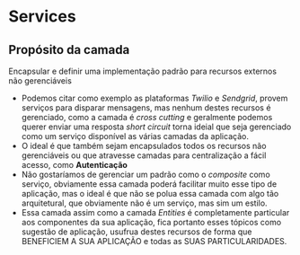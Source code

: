 # Services
## Propósito da camada
Encapsular e definir uma implementação padrão para recursos externos não gerenciáveis

- Podemos citar como exemplo as plataformas *Twilio* e *Sendgrid*, provem serviços para disparar mensagens, mas nenhum destes recursos é gerenciado, como a camada é  *cross cutting* e geralmente podemos querer enviar uma resposta *short circuit* torna ideial que seja gerenciado como um serviço disponível as várias camadas da aplicação.
- O ideal é que também sejam encapsulados todos os recursos não gerenciáveis ou que atravesse camadas para centralização a fácil acesso, como **Autenticação**
- Não gostaríamos de gerenciar um padrão como o *composite* como serviço, obviamente essa camada poderá facilitar muito esse tipo de aplicação, mas o ideal é que não se polua essa camada com algo tão arquitetural, que obviamente não é um serviço, mas sim um estilo.
- Essa camada assim como a camada *Entities* é completamente particular aos componentes da sua aplicação, fica portanto esses tópicos como sugestão de aplicação, usufrua destes recursos de forma que BENEFICIEM A SUA APLICAÇÃO e todas as SUAS PARTICULARIDADES.